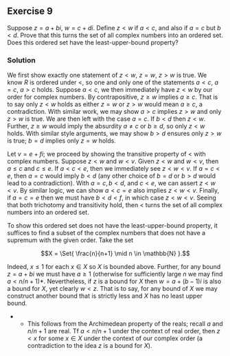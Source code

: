 ## Exercise 9

Suppose $z = a + bi$, $w = c + di$. Define $z < w$ if $a < c$, and also if $a = c$ but $b < d.$ Prove that this turns the set of all complex numbers into an ordered set. Does this ordered set have the least-upper-bound property?

### Solution

We first show exactly one statement of $z < w$, $z = w$, $z > w$ is true. We know $R$ is ordered under $<$, so one and only one of the statements $a < c$, $a =c$, $a >c$ holds. Suppose $a < c$, we then immediately have $z < w$ by our order for complex numbers. By contrapositive, $z \ge w$ implies $a \ge c$. That is to say only $z < w$ holds as either $z = w$ or $z > w$ would mean $a \ge c$, a contradiction. With similar work, we may show $a > c$ implies $z > w$ and only $z > w$ is true. We are then left with the case $a =c$. If $b < d$ then $z < w$. Further, $z \ge w$ would imply the absurdity $a \ne c$ or $b \ge d$, so only $z < w$ holds. With similar style arguments, we may show $b > d$ ensures only $z > w$ is true; $b = d$ implies only $z = w$ holds.

Let $v = e + fi$; we proceed by showing the transitive property of $<$ with complex numbers. Suppose $z < w$ and $w < v$. Given $z < w$ and $w < v$, then $a \le c$ and $c \le e$. If $a < c < e$, then we immediately see $z < w < v$. If $a = c < e$, then $a = c$ would imply $b < d$ (any other choice of $b = d$ or $b > d$ would lead to a contradiction). With $a=c, b < d,$ and $c < e$, we can assert $z < w < v$. By similar logic, we can show $a < c = e$ also implies $z < w < v$. Finally, if $a = c = e$ then we must have $b < d < f$, in which case $z< w< v$. Seeing that both trichotomy and transitivity hold, then $<$ turns the set of all complex numbers into an ordered set.

To show this ordered set does not have the least-upper-bound property, it suffices to find a subset of the complex numbers that does not have a supremum with the given order. Take the set

$$X = \Set{ \frac{n}{n+1} \mid n \in \mathbb{N} }.$$

Indeed, $x \le 1$ for each $x \in X$ so $X$ is bounded above. Further, for any bound $z = a + bi$ we must have $a \ge 1$ (otherwise for sufficiently large $n$ we may find $a < n/n+1$)*. Nevertheless, if $z$ is a bound for $X$ then $w = a + (b - 1)i$ is also a bound for $X$, yet clearly $w < z$. That is to say, for any bound of $X$ we may construct another bound that is strictly less and $X$ has no least upper bound.

* - This follows from the Archimedean property of the reals; recall $a$ and $n/n+1$ are real. Tf $a < n/n+1$ under the context of real order, then $z < x$ for some $x \in X$ under the context of our complex order (a contradiction to the idea $z$ is a bound for $X$).
